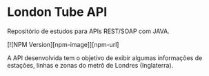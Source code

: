 # London Tube API
Repositório de estudos para APIs REST/SOAP com JAVA. 

[![NPM Version][npm-image]][npm-url]

A API desenvolvida tem o objetivo de exibir algumas informações de estações, linhas e zonas do metrô de Londres (Inglaterra).
